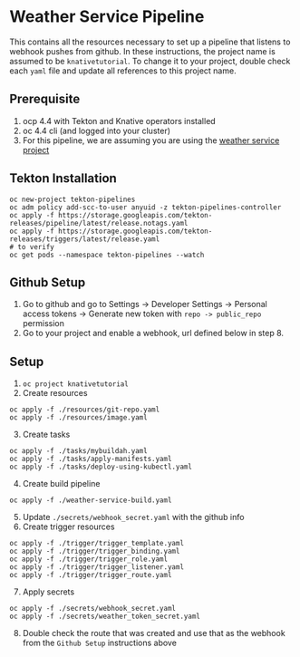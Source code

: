 # Weather Service Pipeline
This contains all the resources necessary to set up a pipeline that listens to webhook pushes from github.  In these instructions, the project name is assumed to be `knativetutorial`.  To change it to your project, double check each `yaml` file and update all references to this project name.


## Prerequisite
1.  ocp 4.4 with Tekton and Knative operators installed
2.  oc 4.4 cli (and logged into your cluster)
3.  For this pipeline, we are assuming you are using the [weather service project](https://github.com/jkeam/weather-service)


## Tekton Installation
```
oc new-project tekton-pipelines
oc adm policy add-scc-to-user anyuid -z tekton-pipelines-controller
oc apply -f https://storage.googleapis.com/tekton-releases/pipeline/latest/release.notags.yaml
oc apply -f https://storage.googleapis.com/tekton-releases/triggers/latest/release.yaml
# to verify
oc get pods --namespace tekton-pipelines --watch
```


## Github Setup
1.  Go to github and go to Settings -> Developer Settings -> Personal access tokens -> Generate new token with `repo -> public_repo` permission
2.  Go to your project and enable a webhook, url defined below in step 8.


## Setup
1.  `oc project knativetutorial`
2.  Create resources
```
oc apply -f ./resources/git-repo.yaml
oc apply -f ./resources/image.yaml
```
3.  Create tasks
```
oc apply -f ./tasks/mybuildah.yaml
oc apply -f ./tasks/apply-manifests.yaml
oc apply -f ./tasks/deploy-using-kubectl.yaml
```
4.  Create build pipeline
```
oc apply -f ./weather-service-build.yaml
```
5.  Update `./secrets/webhook_secret.yaml` with the github info
6.  Create trigger resources
```
oc apply -f ./trigger/trigger_template.yaml
oc apply -f ./trigger/trigger_binding.yaml
oc apply -f ./trigger/trigger_role.yaml
oc apply -f ./trigger/trigger_listener.yaml
oc apply -f ./trigger/trigger_route.yaml
```
7.  Apply secrets
```
oc apply -f ./secrets/webhook_secret.yaml
oc apply -f ./secrets/weather_token_secret.yaml
```
8.  Double check the route that was created and use that as the webhook from the `Github Setup` instructions above
